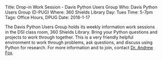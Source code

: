 Title: Drop-in Work Session - Davis Python Users Group
Who: Davis Python Users Group (D-PUG)
Where: 360 Shields Library
Day: Tues
Time: 5-7pm
Tags: Office Hours, DPUG
Date: 2018-1-17

The Davis Python Users Group holds its weekly information work sessions in the DSI class room, 360 Shields Library. Bring your Python questions and projects to work through together. This is a very friendly helpful environment to work through problems, ask questions, and discuss using Python for research. For more information and to join, contact [Dr. Andrew Fox](mailto:dfox@ucdavis.edu).
